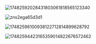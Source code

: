 ![17482592028431803061818565123340](https://github.com/user-attachments/assets/7d4239de-0d82-4f3d-b221-eab9efede88b)

![zns2ega65d3d1](https://github.com/user-attachments/assets/455fc49c-9b10-4550-9a8f-8ef54b58a2f2)

![17482596100938122712814899628792](https://github.com/user-attachments/assets/bff37d46-9a8e-487c-9122-7605b30cd096) 


![17482594423165359014822676572462](https://github.com/user-attachments/assets/03c4b225-8277-464d-9222-bbe89b104431)
